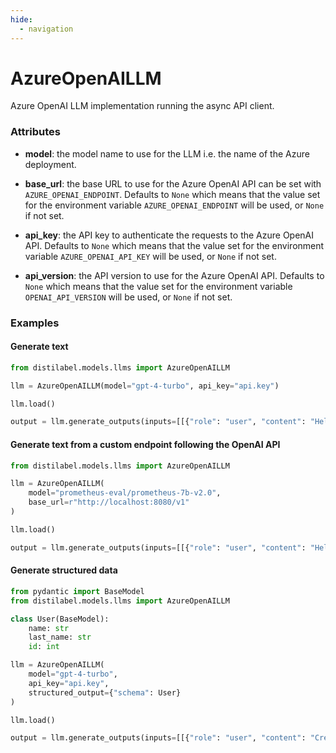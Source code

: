 ```yaml
---
hide:
  - navigation
---
```

# AzureOpenAILLM


Azure OpenAI LLM implementation running the async API client.







### Attributes

- **model**: the model name to use for the LLM i.e. the name of the Azure deployment.

- **base_url**: the base URL to use for the Azure OpenAI API can be set with `AZURE_OPENAI_ENDPOINT`.  Defaults to `None` which means that the value set for the environment variable  `AZURE_OPENAI_ENDPOINT` will be used, or `None` if not set.

- **api_key**: the API key to authenticate the requests to the Azure OpenAI API. Defaults to `None`  which means that the value set for the environment variable `AZURE_OPENAI_API_KEY` will be  used, or `None` if not set.

- **api_version**: the API version to use for the Azure OpenAI API. Defaults to `None` which means  that the value set for the environment variable `OPENAI_API_VERSION` will be used, or  `None` if not set.







### Examples


#### Generate text
```python
from distilabel.models.llms import AzureOpenAILLM

llm = AzureOpenAILLM(model="gpt-4-turbo", api_key="api.key")

llm.load()

output = llm.generate_outputs(inputs=[[{"role": "user", "content": "Hello world!"}]])
```

#### Generate text from a custom endpoint following the OpenAI API
```python
from distilabel.models.llms import AzureOpenAILLM

llm = AzureOpenAILLM(
    model="prometheus-eval/prometheus-7b-v2.0",
    base_url=r"http://localhost:8080/v1"
)

llm.load()

output = llm.generate_outputs(inputs=[[{"role": "user", "content": "Hello world!"}]])
```

#### Generate structured data
```python
from pydantic import BaseModel
from distilabel.models.llms import AzureOpenAILLM

class User(BaseModel):
    name: str
    last_name: str
    id: int

llm = AzureOpenAILLM(
    model="gpt-4-turbo",
    api_key="api.key",
    structured_output={"schema": User}
)

llm.load()

output = llm.generate_outputs(inputs=[[{"role": "user", "content": "Create a user profile for the following marathon"}]])
```



